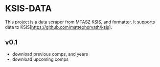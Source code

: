 # KSIS-DATA

This project is a data scraper from MTASZ KSIS, and formatter. It supports data to KSIS[https://github.com/matteohorvath/ksis].

## v0.1

- download previous comps, and years
- download upcoming comps
